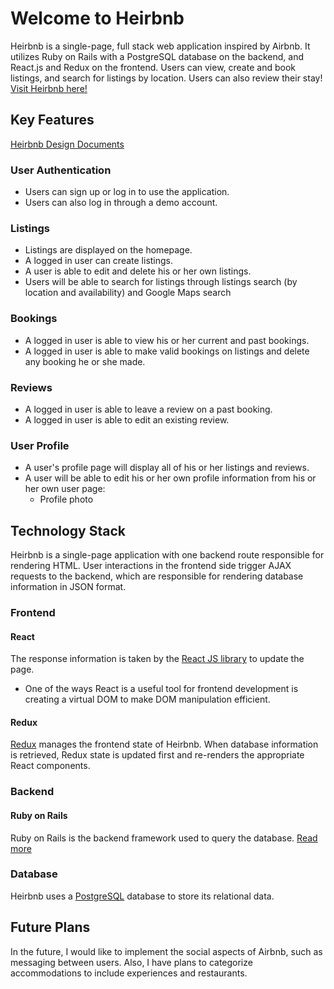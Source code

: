 # Welcome to Heirbnb

Heirbnb is a single-page, full stack web application inspired by Airbnb. It utilizes Ruby on Rails with a PostgreSQL database on the backend, and React.js and Redux on the frontend. Users can view, create and book listings, and search for listings by location. Users can also review their stay! <a href="https://heirbeenbee.herokuapp.com" target="_blank">Visit Heirbnb here!</a>

## Key Features

[Heirbnb Design Documents](https://github.com/kevinchen93/heirbnb/wiki/)

### User Authentication
  * Users can sign up or log in to use the application.
  * Users can also log in through a demo account.

### Listings
  * Listings are displayed on the homepage.
  * A logged in user can create listings.
  * A user is able to edit and delete his or her own listings.
  * Users will be able to search for listings through listings search (by location and availability) and Google Maps search

### Bookings
  * A logged in user is able to view his or her current and past bookings.
  * A logged in user is able to make valid bookings on listings and delete any booking he or she made.

### Reviews
  * A logged in user is able to leave a review on a past booking.
  * A logged in user is able to edit an existing review.

### User Profile
  * A user's profile page will display all of his or her listings and reviews.
  * A user will be able to edit his or her own profile information from his or her own user page:
    * Profile photo

## Technology Stack

Heirbnb is a single-page application with one backend route responsible for rendering HTML. User interactions in the frontend side trigger AJAX requests to the backend, which are responsible for rendering database information in JSON format.

### Frontend

#### React

The response information is taken by the [React JS library](https://reactjs.org/) to update the page.
  * One of the ways React is a useful tool for frontend development is creating a virtual DOM to make DOM manipulation efficient.

#### Redux

[Redux](https://redux.js.org/) manages the frontend state of Heirbnb. When database information is retrieved, Redux state is updated first and re-renders the appropriate React components.

### Backend

#### Ruby on Rails

Ruby on Rails is the backend framework used to query the database. [Read more](https://rubyonrails.org/)

### Database

Heirbnb uses a [PostgreSQL](https://www.postgresql.org/) database to store its relational data.

## Future Plans

In the future, I would like to implement the social aspects of Airbnb, such as messaging between users. Also, I have plans to categorize accommodations to include experiences and restaurants.
